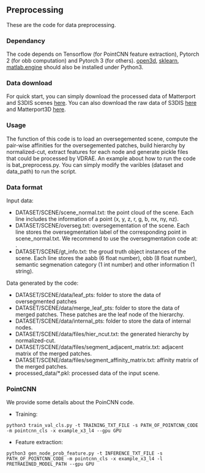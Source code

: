 ## Preprocessing
These are the code for data preprocessing.

### Dependancy
The code depends on Tensorflow (for PointCNN feature extraction), Pytorch 2 (for obb computation) and Pytorch 3 (for others). [open3d][3], [sklearn][4], [matlab.engine][5] should also be installed under Python3. 

### Data download
For quick start, you can simply download the processed data of Matterport and S3DIS scenes [here](https://www.dropbox.com/s/kdty4kn7tlwsusv/processed_data.zip?dl=0).
You can also download the raw data of S3DIS [here](https://www.dropbox.com/s/e9e6o1iikeg4g8l/s3dis.zip?dl=0) and Matterport3D [here](https://www.dropbox.com/s/ynvg1yzsn9m9g37/matterport.zip?dl=0).

### Usage
The function of this code is to load an oversegemented scene, compute the pair-wise affinities for the oversegemented patches, build hierarchy by normalized-cut, extract features for each node and generate pickle files that could be processed by VDRAE. An example about how to run the code is bat_preprocess.py. You can simply modify the varibles (dataset and data_path) to run the script.

### Data format
Input data:
- DATASET/SCENE/scene_normal.txt: the point cloud of the scene. Each line includes the information of a point (x, y, z, r, g, b, nx, ny, nz).
- DATASET/SCENE/overseg.txt: oversegementation of the scene. Each line stores the oversegmentation label of the corresponding point in scene_normal.txt. We recommend to use the oversegmentation code at: .
- DATASET/SCENE/gt_info.txt: the groud truth object instances of the scene. Each line stores the aabb (6 float number), obb (8 float number), semantic segmenation category (1 int number) and other information (1 string).

Data generated by the code:
- DATASET/SCENE/data/leaf_pts: folder to store the data of oversegmented patches
- DATASET/SCENE/data/merge_leaf_pts: folder to store the data of merged patches. These patches are the leaf node of the hierarchy.
- DATASET/SCENE/data/internal_pts: folder to store the data of internal nodes.
- DATASET/SCENE/data/files/hier_ncut.txt: the generated hierarchy by normalized-cut.
- DATASET/SCENE/data/files/segment_adjacent_matrix.txt: adjacent matrix of the merged patches.
- DATASET/SCENE/data/files/segment_affinity_matrix.txt: affinity matrix of the merged patches.
- processed_data/*.pkl: processed data of the input scene.

### PointCNN
We provide some details about the PoinCNN code.
- Training: 
~~~~ 
python3 train_val_cls.py -t TRAINING_TXT_FILE -s PATH_OF_POINTCNN_CODE -m pointcnn_cls -x example_x3_l4 --gpu GPU
~~~~ 

- Feature extraction: 
~~~~ 
python3 gen_node_prob_feature.py -t INFERENCE_TXT_FILE -s PATH_OF_POINTCNN_CODE -m pointcnn_cls -x example_x3_l4 -l PRETRAEINED_MODEL_PATH --gpu GPU
~~~~ 

[1]:  https://arxiv.org/pdf/1903.03757.pdf "Hierarchy Denoising Recursive Autoencoders for 3D Scene Layout Prediction"
[2]:  https://github.com/nearai/torchfold "Data and model"
[3]:  http://www.open3d.org/ "open3d"
[4]:  https://scikit-learn.org/stable/ "sklearn"
[5]:  https://www.mathworks.com/help/matlab/matlab_external/install-the-matlab-engine-for-python.html "matlab.engine"
